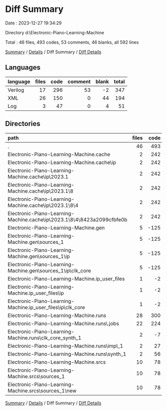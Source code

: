# Diff Summary

Date : 2023-12-27 19:34:29

Directory d:\\Electronic-Piano-Learning-Machine

Total : 46 files,  493 codes, 53 comments, 46 blanks, all 592 lines

[Summary](results.md) / [Details](details.md) / Diff Summary / [Diff Details](diff-details.md)

## Languages
| language | files | code | comment | blank | total |
| :--- | ---: | ---: | ---: | ---: | ---: |
| Verilog | 17 | 296 | 53 | -2 | 347 |
| XML | 26 | 150 | 0 | 44 | 194 |
| Log | 3 | 47 | 0 | 4 | 51 |

## Directories
| path | files | code | comment | blank | total |
| :--- | ---: | ---: | ---: | ---: | ---: |
| . | 46 | 493 | 53 | 46 | 592 |
| Electronic-Piano-Learning-Machine.cache | 2 | 242 | 32 | 23 | 297 |
| Electronic-Piano-Learning-Machine.cache\\ip | 2 | 242 | 32 | 23 | 297 |
| Electronic-Piano-Learning-Machine.cache\\ip\\2023.1 | 2 | 242 | 32 | 23 | 297 |
| Electronic-Piano-Learning-Machine.cache\\ip\\2023.1\\8 | 2 | 242 | 32 | 23 | 297 |
| Electronic-Piano-Learning-Machine.cache\\ip\\2023.1\\8\\4 | 2 | 242 | 32 | 23 | 297 |
| Electronic-Piano-Learning-Machine.cache\\ip\\2023.1\\8\\4\\8423a2099cfbfe0b | 2 | 242 | 32 | 23 | 297 |
| Electronic-Piano-Learning-Machine.gen | 5 | -125 | -3 | -1 | -129 |
| Electronic-Piano-Learning-Machine.gen\\sources_1 | 5 | -125 | -3 | -1 | -129 |
| Electronic-Piano-Learning-Machine.gen\\sources_1\\ip | 5 | -125 | -3 | -1 | -129 |
| Electronic-Piano-Learning-Machine.gen\\sources_1\\ip\\clk_core | 5 | -125 | -3 | -1 | -129 |
| Electronic-Piano-Learning-Machine.ip_user_files | 1 | -2 | -1 | 0 | -3 |
| Electronic-Piano-Learning-Machine.ip_user_files\\ip | 1 | -2 | -1 | 0 | -3 |
| Electronic-Piano-Learning-Machine.ip_user_files\\ip\\clk_core | 1 | -2 | -1 | 0 | -3 |
| Electronic-Piano-Learning-Machine.runs | 28 | 300 | 0 | 48 | 348 |
| Electronic-Piano-Learning-Machine.runs\\.jobs | 22 | 224 | 0 | 44 | 268 |
| Electronic-Piano-Learning-Machine.runs\\clk_core_synth_1 | 2 | -7 | 0 | 0 | -7 |
| Electronic-Piano-Learning-Machine.runs\\impl_1 | 2 | 27 | 0 | 6 | 33 |
| Electronic-Piano-Learning-Machine.runs\\synth_1 | 2 | 56 | 0 | -2 | 54 |
| Electronic-Piano-Learning-Machine.srcs | 10 | 78 | 25 | -24 | 79 |
| Electronic-Piano-Learning-Machine.srcs\\sources_1 | 10 | 78 | 25 | -24 | 79 |
| Electronic-Piano-Learning-Machine.srcs\\sources_1\\new | 10 | 78 | 25 | -24 | 79 |

[Summary](results.md) / [Details](details.md) / Diff Summary / [Diff Details](diff-details.md)